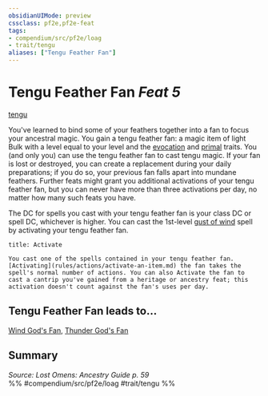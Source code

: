 ```yaml
---
obsidianUIMode: preview
cssclass: pf2e,pf2e-feat
tags:
- compendium/src/pf2e/loag
- trait/tengu
aliases: ["Tengu Feather Fan"]
---
```

# Tengu Feather Fan  *Feat 5*  
[tengu](rules/traits/tengu-b1.md "Tengu Ancestry & Heritage Trait")  


You've learned to bind some of your feathers together into a fan to focus your ancestral magic. You gain a tengu feather fan: a magic item of light Bulk with a level equal to your level and the [evocation](rules/traits/evocation.md "Evocation School Trait") and [primal](rules/traits/primal.md "Primal Tradition Trait") traits. You (and only you) can use the tengu feather fan to cast tengu magic. If your fan is lost or destroyed, you can create a replacement during your daily preparations; if you do so, your previous fan falls apart into mundane feathers. Further feats might grant you additional activations of your tengu feather fan, but you can never have more than three activations per day, no matter how many such feats you have.

The DC for spells you cast with your tengu feather fan is your class DC or spell DC, whichever is higher. You can cast the 1st-level [gust of wind](compendium/spells/gust-of-wind.md) spell by activating your tengu feather fan.

```ad-embed-ability
title: Activate

You cast one of the spells contained in your tengu feather fan. [Activating](rules/actions/activate-an-item.md) the fan takes the spell's normal number of actions. You can also Activate the fan to cast a cantrip you've gained from a heritage or ancestry feat; this activation doesn't count against the fan's uses per day.
```

## Tengu Feather Fan leads to...

[Wind God's Fan](compendium/feats/wind-gods-fan-loag.md), [Thunder God's Fan](compendium/feats/thunder-gods-fan-loag.md)

## Summary

*Source: Lost Omens: Ancestry Guide p. 59*  
%% #compendium/src/pf2e/loag #trait/tengu %%